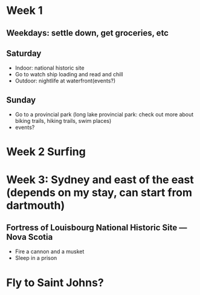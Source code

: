 # Week 1 
## Weekdays: settle down, get  groceries, etc
## Saturday
- Indoor: national historic site
- Go to watch ship loading and read and chill
- Outdoor: nightlife at waterfront(events?)

## Sunday
- Go to a provincial park (long lake provincial park: check out more about biking trails, hiking trails, swim places)
- events?

# Week 2 Surfing

# Week 3: Sydney and east of the east (depends on my stay, can start from dartmouth)
## Fortress of Louisbourg National Historic Site — Nova Scotia
- Fire a cannon and a musket
- Sleep in a prison


# Fly to Saint Johns?
